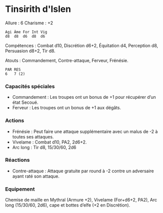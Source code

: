 
# Tinsirith d'Islen

Allure : 6
Charisme : +2

	Agi	Âme	For	Int	Vig
	d8	d8	d6	d8	d6

Compétences : Combat d10, Discrétion d6+2, Équitation d4, Perception d8, Persuasion d8+2, Tir d8.

Atouts : Commandement, Contre-attaque, Ferveur, Frénésie.

	PAR	RES
	6	7 (2)

### Capacités spéciales
- Commandement : Les troupes ont un bonus de +1 pour récupérer d’un état Secoué.
- Ferveur : Les troupes ont un bonus de +1 aux dégâts.

### Actions
- Frénésie : Peut faire une attaque supplémentaire avec un malus de -2 à toutes ses attaques.
- Vivelame : Combat d10, PA2, 2d6+2.
- Arc long : Tir d8, 15/30/60, 2d6

### Réactions
- Contre-attaque : Attaque gratuite par round à -2 contre un adversaire ayant raté son attaque.

### Equipement
Chemise de maille en Mythral (Armure +2), Vivelame (For+d6+2, PA2), Arc long (15/30/60, 2d6), cape et bottes d’elfe (+2 en Discrétion).
